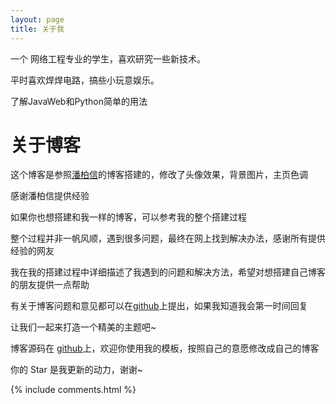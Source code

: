 ```yaml
---
layout: page
title: 关于我 
---
```


一个 网络工程专业的学生，喜欢研究一些新技术。

平时喜欢焊焊电路，搞些小玩意娱乐。

了解JavaWeb和Python简单的用法

# 关于博客

这个博客是参照[潘柏信](http://baixin.io:8000/)的博客搭建的，修改了头像效果，背景图片，主页色调

感谢潘柏信提供经验

如果你也想搭建和我一样的博客，可以参考我的整个搭建过程

整个过程并非一帆风顺，遇到很多问题，最终在网上找到解决办法，感谢所有提供经验的网友

我在我的搭建过程中详细描述了我遇到的问题和解决方法，希望对想搭建自己博客的朋友提供一点帮助

有关于博客问题和意见都可以在[github](https://github.com/sslogan666/sslogan666.github.io)上提出，如果我知道我会第一时间回复

让我们一起来打造一个精美的主题吧~ 

博客源码在 [github](https://github.com/sslogan666/sslogan666.github.io)上，欢迎你使用我的模板，按照自己的意愿修改成自己的博客

你的 Star 是我更新的动力，谢谢~

<p> 

<p> 

<p> 


{% include comments.html %}

